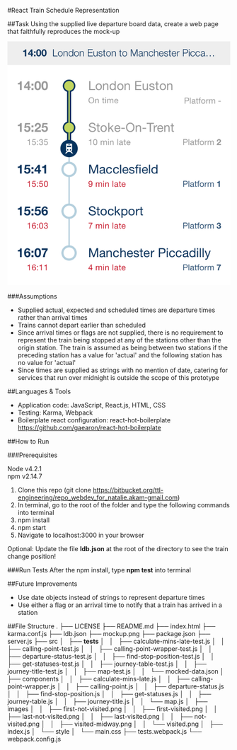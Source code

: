 #React Train Schedule Representation

##Task
Using the supplied live departure board data, create a web page that faithfully reproduces the mock-up

![](mockup.png)

###Assumptions

* Supplied actual, expected and scheduled times are departure times rather than arrival times
* Trains cannot depart earlier than scheduled
* Since arrival times or flags are not supplied, there is no requirement to represent the train being stopped at any of the stations other than the origin station. The train is assumed as being between two stations if the preceding station has a value for 'actual' and the following station has no value for 'actual'
* Since times are supplied as strings with no mention of date, catering for services that run over midnight is outside the scope of this prototype

##Languages & Tools
* Application code: JavaScript, React.js, HTML, CSS
* Testing: Karma, Webpack
* Boilerplate react configuration: react-hot-boilerplate <https://github.com/gaearon/react-hot-boilerplate>

##How to Run

###Prerequisites

Node v4.2.1<br>
npm v2.14.7

1. Clone this repo (git clone https://bitbucket.org/ttl-engineering/repo_webdev_for_natalie.akam-gmail.com)
2. In terminal, go to the root of the folder and type the following commands into terminal
  1. npm install
  2. npm start
3. Navigate to localhost:3000 in your browser

Optional: Update the file **ldb.json** at the root of the directory to see the train change position!

###Run Tests
After the npm install, type **npm test** into terminal

##Future Improvements
* Use date objects instead of strings to represent departure times
* Use either a flag or an arrival time to notify that a train has arrived in a station

##File Structure
    .
    ├── LICENSE
    ├── README.md
    ├── index.html
    ├── karma.conf.js
    ├── ldb.json
    ├── mockup.png
    ├── package.json
    ├── server.js
    ├── src
    │   ├── __tests__
    │   │   ├── calculate-mins-late-test.js
    │   │   ├── calling-point-test.js
    │   │   ├── calling-point-wrapper-test.js
    │   │   ├── departure-status-test.js
    │   │   ├── find-stop-position-test.js
    │   │   ├── get-statuses-test.js
    │   │   ├── journey-table-test.js
    │   │   ├── journey-title-test.js
    │   │   ├── map-test.js
    │   │   └── mocked-data.json
    │   ├── components
    │   │   ├── calculate-mins-late.js
    │   │   ├── calling-point-wrapper.js
    │   │   ├── calling-point.js
    │   │   ├── departure-status.js
    │   │   ├── find-stop-position.js
    │   │   ├── get-statuses.js
    │   │   ├── journey-table.js
    │   │   ├── journey-title.js
    │   │   └── map.js
    │   ├── images
    │   │   ├── first-not-visited.png
    │   │   ├── first-visited.png
    │   │   ├── last-not-visited.png
    │   │   ├── last-visited.png
    │   │   ├── not-visited.png
    │   │   ├── visited-midway.png
    │   │   └── visited.png
    │   ├── index.js
    │   └── style
    │       └── main.css
    ├── tests.webpack.js
    └── webpack.config.js
